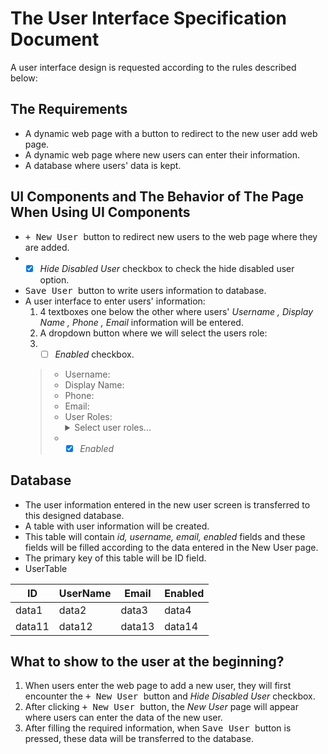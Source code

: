 # The User Interface Specification Document
<p> A user interface design is requested according to the rules described below: </p>

## The Requirements
- A dynamic web page with a button to redirect to the new user add web page.
- A dynamic web page where new users can enter their information.
- A database where users' data is kept.

## UI Components and The Behavior of The Page When Using UI Components
- <kbd> + New User </kbd> button to redirect new users to the web page where they are added.
- - [X] *Hide Disabled User* checkbox to check the hide disabled user option.
- <kbd> Save User </kbd> button to write users information to database.
- A user interface to enter users' information:
  1. 4 textboxes one below the other where users' *Username , Display Name , Phone , Email* information will be entered.
  2. A dropdown button where we will select the users role:
  3. - [ ] *Enabled* checkbox.
    > - Username:     <kbd>      </kbd> 
    > - Display Name: <kbd>      </kbd> 
    > - Phone:        <kbd>      </kbd> 
    > - Email:        <kbd>      </kbd> 
    > - User Roles:   <details>
                      <summary>Select user roles...</summary>
                      <br>
                          Guess
                      <br>
                          Admin
                      <br>
                          SuperAdmin
                      </details>
    > -   - [X] *Enabled* 
 

## Database
- The user information entered in the new user screen is transferred to this designed database.
- A table with user information will be created.
- This table will contain *id, username, email, enabled* fields and these fields will be filled according to the data entered in the New User page.
- The primary key of this table will be ID field.
- UserTable

<table>
   <thead>
      <tr>
         <th>ID</th>
         <th>UserName</th>
         <th>Email</th>
         <th>Enabled</th>
      </tr>
   </thead>
   <tbody>
      <tr>
         <td>data1</td>
         <td>data2</td>
         <td>data3</td>
         <td>data4</td>
      </tr>
      <tr>
         <td>data11</td>
         <td>data12</td>
         <td>data13</td>
         <td>data14</td>
      </tr>
   </tbody>
</table>



## What to show to the user at the beginning?

   
1. When users enter the web page to add a new user, they will first encounter the <kbd> + New User </kbd> button and *Hide Disabled User* checkbox.
2. After clicking <kbd> + New User </kbd> button, the *New User* page will appear where users can enter the data of the new user.
3. After filling the required information, when <kbd> Save User </kbd> button is pressed, these data will be transferred to the database.


   
   




 
